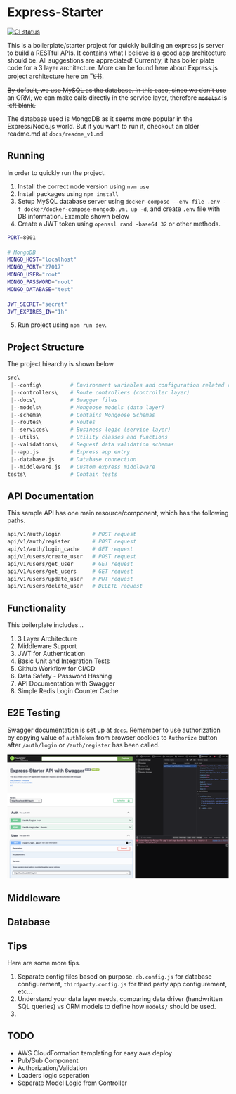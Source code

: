 # Express-Starter

[![CI status][ci-badge]][ci-workflow]

[ci-badge]: https://github.com/AkaCoder404/Express-Starter/actions/workflows/main.yml/badge.svg
[ci-workflow]: https://github.com/AkaCoder404/Express-Starter/actions/workflows/main.yml

This is a boilerplate/starter project for quickly building an express js server to build a RESTful APIs. It contains what I believe is a good app architecture should be. All suggestions are appreciated! Currently, it has boiler plate code for a 3 layer architecture. More can be found here about Express.js project architecture here on [飞书](https://lft4un1s0v.feishu.cn/docx/ILghd7ICiott1Yxkbbcc3BZ5nHc?from=from_copylink).

~~By default, we use MySQL as the database. In this case, since we don't use an ORM, we can make calls directly in the service layer, therefore `models/` is left blank.~~

The database used is MongoDB as it seems more popular in the Express/Node.js world. But if you want to run it, checkout an older readme.md at `docs/readme_v1.md`

## Running
In order to quickly run the project. 

1. Install the correct node version using `nvm use`
2. Install packages using `npm install`
3. Setup MySQL database server using `docker-compose --env-file .env -f docker/docker-compose-mongodb.yml up -d`, and create `.env` file with DB information. Example shown below
4. Create a JWT token using `openssl rand -base64 32` or other methods.
```sh
PORT=8001

# MongoDB
MONGO_HOST="localhost"
MONGO_PORT="27017"
MONGO_USER="root"
MONGO_PASSWORD="root"
MONGO_DATABASE="test"

JWT_SECRET="secret"
JWT_EXPIRES_IN="1h"
```
5. Run project using `npm run dev`. 


## Project Structure
The project hiearchy is shown below
```s
src\
 |--config\         # Environment variables and configuration related values
 |--controllers\    # Route controllers (controller layer)
 |--docs\           # Swagger files
 |--models\         # Mongoose models (data layer)
 |--schema\         # Contains Mongoose Schemas
 |--routes\         # Routes
 |--services\       # Business logic (service layer)
 |--utils\          # Utility classes and functions
 |--validations\    # Request data validation schemas
 |--app.js          # Express app entry
 |--database.js     # Database connection
 |--middleware.js   # Custom express middleware
tests\              # Contain tests
```

## API Documentation
This sample API has one main resource/component, which has the following paths.

```sh
api/v1/auth/login          # POST request
api/v1/auth/register       # POST request
api/v1/auth/login_cache    # GET request
api/v1/users/create_user   # POST request
api/v1/users/get_user      # GET request
api/v1/users/get_users     # GET request
api/v1/users/update_user   # PUT request
api/v1/users/delete_user   # DELETE request
```

## Functionality
This boilerplate includes...
1. 3 Layer Architecture
2. Middleware Support
3. JWT for Authentication
4. Basic Unit and Integration Tests
5. Github Workflow for CI/CD
6. Data Safety - Password Hashing
7. API Documentation with Swagger
8. Simple Redis Login Counter Cache

## E2E Testing
Swagger documentation is set up at `docs`. Remember to use authorization by copying value of `authToken` from browser cookies to `Authorize` button after `/auth/login` or `/auth/register` has been called.

![alt text](./public/swagger.png)

## Middleware

## Database


## Tips
Here are some more tips.
1. Separate config files based on purpose. `db.config.js` for database configurement, `thirdparty.config.js` for third party app configurement, etc...
2. Understand your data layer needs, comparing data driver (handwritten SQL queries) vs ORM models to define how `models/` should be used.
3. 

## TODO
- AWS CloudFormation templating for easy aws deploy
- Pub/Sub Component
- Authorization/Validation
- Loaders logic seperation
- Seperate Model Logic from Controller



